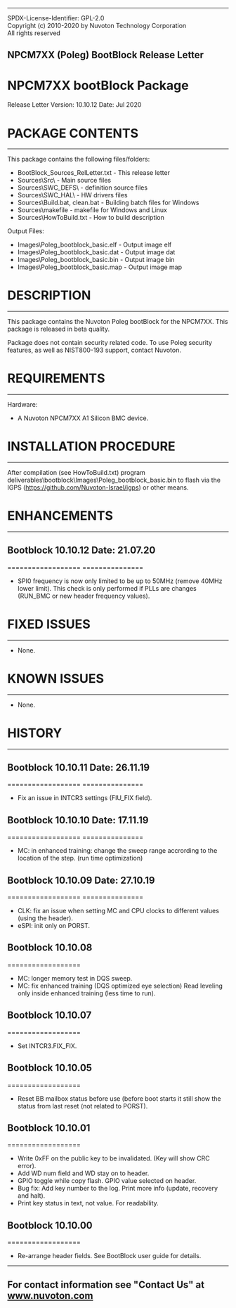----------------------------------------------------------------------
 SPDX-License-Identifier: GPL-2.0                                     
 Copyright (c) 2010-2020 by Nuvoton Technology Corporation   
 All rights reserved       

 NPCM7XX (Poleg) BootBlock Release Letter 
----------------------------------------------------------------------

# NPCM7XX bootBlock Package
Release Letter
Version: 10.10.12
Date:    Jul 2020


# PACKAGE CONTENTS
----------------
This package contains the following files/folders:
- BootBlock_Sources_RelLetter.txt                     - This release letter
- Sources\Src\                                        - Main source files
- Sources\SWC_DEFS\                                   - definition source files
- Sources\SWC_HAL\                                    - HW drivers files
- Sources\Build.bat, clean.bat                        - Building batch files for Windows
- Sources\makefile                                    - makefile for Windows and Linux
- Sources\HowToBuild.txt                              - How to build description

Output Files:
- Images\Poleg_bootblock_basic.elf                    - Output image elf
- Images\Poleg_bootblock_basic.dat                    - Output image dat
- Images\Poleg_bootblock_basic.bin                    - Output image bin
- Images\Poleg_bootblock_basic.map                    - Output image map


# DESCRIPTION
-----------
This package contains the Nuvoton Poleg bootBlock for the NPCM7XX.
This package is released in beta quality.

Package does not contain security related code. To use Poleg security features,
as well as NIST800-193 support, contact Nuvoton. 


# REQUIREMENTS
------------
Hardware:
- A Nuvoton NPCM7XX A1 Silicon BMC device.


# INSTALLATION PROCEDURE
----------------------
After compilation (see HowToBuild.txt) program   deliverables\bootblock\Images\Poleg_bootblock_basic.bin
to flash via the IGPS (https://github.com/Nuvoton-Israel/igps) or other means.


# ENHANCEMENTS
------------
## Bootblock 10.10.12     Date: 21.07.20
==================     ===============
- SPI0 frequency is now only limited to be up to 50MHz (remove 40MHz lower limit).
  This check is only performed if PLLs are changes (RUN_BMC or new header frequency values).
  

# FIXED ISSUES
------------
- None.


# KNOWN ISSUES
------------
- None.


# HISTORY
-------

## Bootblock 10.10.11     Date: 26.11.19 
==================     ===============
- Fix an issue in INTCR3 settings (FIU_FIX field).

## Bootblock 10.10.10     Date: 17.11.19 
==================     ===============
- MC: in enhanced training: change the sweep range accrording to the location of the step. (run time optimization)

## Bootblock 10.10.09     Date: 27.10.19 
==================     ===============
- CLK: fix an issue when setting MC and CPU clocks to different values (using the header).
- eSPI: init only on PORST. 

## Bootblock 10.10.08
==================
- MC: longer memory test in DQS sweep.
- MC: fix enhanced training (DQS optimized eye selection)
      Read leveling only inside enhanced training (less time to run).
      
## Bootblock 10.10.07
==================
- Set INTCR3.FIX_FIX.

## Bootblock 10.10.05 
==================
- Reset BB mailbox status before use (before boot starts it still show the status from last reset (not related to PORST). 

## Bootblock 10.10.01 
==================
- Write 0xFF on the public key to be invalidated. (Key will show CRC error).
- Add WD num field and WD stay on to header.
- GPIO toggle while copy flash. GPIO value selected on header. 
- Bug fix: Add key number to the log. Print more info (update, recovery and halt).
- Print key status in text, not value. For readability.

## Bootblock 10.10.00 
==================
- Re-arrange header fields. See BootBlock user guide for details.


-----------------------------------------------------------
For contact information see "Contact Us" at www.nuvoton.com
-----------------------------------------------------------
